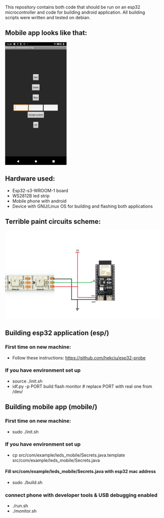 This repository contains both code that should be run on an esp32 microcontroller and code for building android application.
All building scripts were written and tested on debian.

## Mobile app looks like that:

<img src="/img/application_interface.jpg" alt="" width="200"/>

## Hardware used:
- Esp32-s3-WROOM-1 board
- WS2812B led strip
- Mobile phone with android
- Device with GNU/Linux OS for building and flashing both applications

## Terrible paint circuits scheme:
<img src="/img/esp_leds_scheme.png" alt="" width="700"/>

## Building esp32 application (esp/)
### First time on new machine:
- Follow these instructions: https://github.com/hekciu/esp32-probe

### If you have environment set up
- source ./init.sh
- idf.py -p PORT build flash monitor # replace PORT with real one from /dev/

## Building mobile app (mobile/)
### First time on new machine:
- sudo ./init.sh

### If you have environment set up
- cp src/com/example/leds_mobile/Secrets.java.template src/com/example/leds_mobile/Secrets.java
#### Fill src/com/example/leds_mobile/Secrets.java with esp32 mac address
- sudo ./build.sh

### connect phone with developer tools & USB debugging enabled
- ./run.sh
- ./monitor.sh
